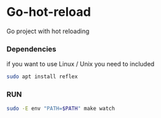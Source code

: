 # Go-hot-reload

Go project with hot reloading

### Dependencies

if you want to use Linux / Unix you need to included

```bash --------------
sudo apt install reflex
```

### RUN

```bash --------------
sudo -E env "PATH=$PATH" make watch
```
